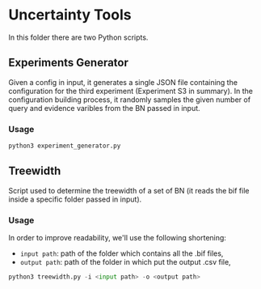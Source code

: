 # Uncertainty Tools

In this folder there are two Python scripts.

## Experiments Generator

Given a config in input, it generates a single JSON file containing the configuration for the third experiment (Experiment S3 in summary). In the configuration building process, it randomly samples the given number of query and evidence varibles from the BN passed in input.

### Usage

```python
python3 experiment_generator.py
```

## Treewidth

Script used to determine the treewidth of a set of BN (it reads the bif file inside a specific folder passed in input).

### Usage

In order to improve readability, we'll use the following shortening:

- ```input path```: path of the folder which contains all the .bif files,
- ```output path```: path of the folder in which put the output .csv file,

```python
python3 treewidth.py -i <input path> -o <output path>
```
